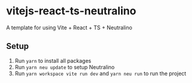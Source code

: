 # vitejs-react-ts-neutralino
A template for using Vite + React + TS + Neutralino

## Setup
1. Run `yarn` to install all packages
1. Run `yarn neu update` to setup Neutralino
1. Run `yarn workspace vite run dev` and `yarn neu run` to run the project

